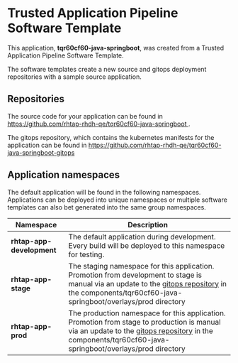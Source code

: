 # Trusted Application Pipeline Software Template

This application, **tqr60cf60-java-springboot**, was created from a Trusted Application Pipeline Software Template.

The software templates create a new source and gitops deployment repositories with a sample source application. 

## Repositories

The source code for your application can be found in [https://github.com/rhtap-rhdh-qe/tqr60cf60-java-springboot ](https://github.com/rhtap-rhdh-qe/tqr60cf60-java-springboot ).
 
The gitops repository, which contains the kubernetes manifests for the application can be found in 
[https://github.com/rhtap-rhdh-qe/tqr60cf60-java-springboot-gitops ](https://github.com/rhtap-rhdh-qe/tqr60cf60-java-springboot-gitops ) 

## Application namespaces 

The default application will be found in the following namespaces. Applications can be deployed into unique namespaces or multiple software templates can also bet generated into the same group namespaces.  

|  Namespace   |  Description   |  
| -------- | -------- |   
| **rhtap-app-development** | The default application during development. Every build will be deployed to this namespace for testing. | 
| **rhtap-app-stage** | The staging namespace for this application. Promotion from development to stage is manual via an update to the [gitops repository](https://github.com/rhtap-rhdh-qe/tqr60cf60-java-springboot-gitops ) in the components/tqr60cf60-java-springboot/overlays/prod directory |  
| **rhtap-app-prod** | The production namespace for this application. Promotion from stage to production is manual via an update to the [gitops repository](https://github.com/rhtap-rhdh-qe/tqr60cf60-java-springboot-gitops ) in the components/tqr60cf60-java-springboot/overlays/prod directory | 